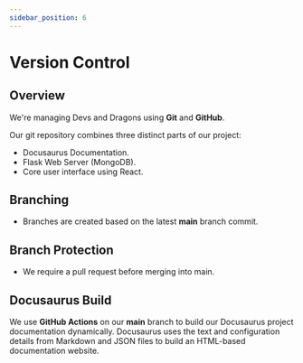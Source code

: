```yaml
---
sidebar_position: 6
---
```


# Version Control

## Overview

We're managing Devs and Dragons using **Git** and **GitHub**. 

Our git repository combines three distinct parts of our project:
- Docusaurus Documentation.
- Flask Web Server (MongoDB).
- Core user interface using React.

## Branching 

- Branches are created based on the latest **main** branch commit.

## Branch Protection

- We require a pull request before merging into main.



## Docusaurus Build

We use **GitHub Actions** on our **main** branch to build our Docusaurus project documentation dynamically. Docusaurus uses the text and configuration details from Markdown and JSON files to build an HTML-based documentation website.
